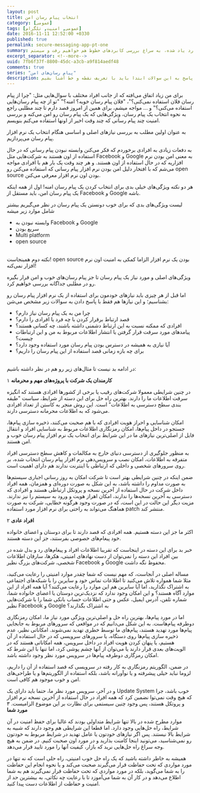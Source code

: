 ```yaml
---
layout: post
title: انتخاب پیام رسان امن
category: [عمومی]
tags: [عمومی, امنیت, تلگرام]
date: 2016-11-11 12:52:00 +0330
published: true
permalink: secure-messaging-app-pt-one
summary: شاید وقتی برای اولین بار به برنامه نویسی بازی‌های کامپیوتری فکر کنیم احتمالا مهم‌ترین سوال برامون اینکه کامپیوتر به چه طریق همه اشیا رو در محل درستشون قرار می‌دهد؟ یا اشیا چگونه توسط کامپیوتر جابجا می‌شن؟ برای پاسخ به این سوالات ابتدا باید به سراغ تعریف نقطه و نحوه قرارگیری اشیا در فضاهای دو بعدی و سه بعدی برویم، دستگاه‌های مختصاتی را بررسی کنیم و سپس به سراغ تعریف خط و بردار بپردازیم. در این پست ضمن بررسی موارد یاد شده، به سراغ بررسی کابردهای خطوط هم خواهیم رفت و سیستم line-line collision detection را هم با هم بررسی خواهیم کرد.
excerpt_separator: <!--more--> 
uuid: 7fb6f37f-8800-45dc-a3cb-a9f814aedf48
comments: true
series: "پیام رسان‌های امن"
description: شاید وقتی برای اولین بار به برنامه نویسی بازی‌های کامپیوتری فکر کنیم احتمالا مهم‌ترین سوال برامون اینکه کامپیوتر به چه طریق همه اشیا رو در محل درستشون قرار می‌دهد؟ یا اشیا چگونه توسط کامپیوتر جابجا می‌شن؟ برای پاسخ به این سوالات ابتدا باید با تعریف نقطه و خط آشنا بشیم.
---
```

برای من زیاد اتفاق می‌افته که از جانب افراد مختلف با سوال‌هایی مثل: &quot;چرا از پیام رسان فلان استفاده نمی‌کنی؟&quot;، &quot;فلان پیام رسان خوبه؟ امنه؟&quot; &quot;تو از چه پیام رسان‌هایی استفاده می‌کنی؟&quot; و ... مواجه میشم، برای همین از امروز قصد دارم تا چند مطلبی راجع به نحوه انتخاب یک پیام رسان، ویژگی‌هایی که یک پیام رسان رو امن می‌کنه و بررسی امنیت چند پیام رسانی که چند وقت اخیر از اونها استفاده می‌کنم بنویسم.

به عنوان اولین مطلب به بررسی نیازهای اصلی و اساسی هنگام انتخاب یک نرم افزار پیام رسان می‌پردازیم.

به دفعات زیادی به افرادی برخوردم که فکر می‌کنن وابسته نبودن پیام رسانی که در حال استفاده از اون هستند به شرکت‌هایی مثل Facebook و Google به معنی امن بودن نرم افزاریه که در حال استفاده از اون هستند. و هر چند وقت یک بار هم با افرادی مواجه می‌شم که با افتخار دلیل امن بودن نرم افزار پیام رسانی که استفاده می‌کنن رو open source بودن اون نرم اقزار معرفی می‌کنن.

هر دو نکته ویژگی‌های خیلی بدی برای انتخاب کردن یک پیام رسان امنه! اول از همه اینکه یک پیام رسان امن، باید مستقل از Facebook و Google باشه.

لیست ویژگی‌های بدی که برای خوب دونستن یک پیام رسان در نظر می‌گیریم بیشتر شامل موارد زیر میشه
<ul class="top-level-list list-style-type-disc">
<li class="sub-level-list-right list-style-type-circle">وابسته نبودن به Facebook و Google</li>
<li class="sub-level-list-right list-style-type-circle">سریع بودن</li>
<li class="sub-level-list-right list-style-type-circle">Multi platform</li>
<li class="sub-level-list-right list-style-type-circle">open source</li>
</ul>
<br>
نکته دوم همینجاست! open source بودن یک نرم افزار الزاما کمکی به امنیت اون نرم افزار نمی‌کنه!

ویژگی‌های اصلی و مورد نیاز یک پیام رسان تا جز پیام رسان‌های خوب و امن قرار بگیره رو در مطلبی جداگانه بررسی خواهیم کرد.

اما قبل از هر چیزی باید نیازهای خودمون برای استفاده از یک نرم افزار پیام رسان رو بشناسیم؛ و این نیازها هم فقط با پاسخ دادن به سوالات زیر مشخص می‌شن:
<ul class="top-level-list list-style-type-disc">
<li class="sub-level-list-right list-style-type-circle">چرا من به یک پیام رسان نیاز دارم؟</li>
<li class="sub-level-list-right list-style-type-circle">قصد ارتباط برقرار کردن با چه فرد یا افرادی را دارم؟</li>
<li class="sub-level-list-right list-style-type-circle">افرادی که ممکنه نسبت به این ارتباط دشمنی داشته باشند، چه کسانی هستند؟</li>
<li class="sub-level-list-right list-style-type-circle">پیامدهای مورد سرقت قرار گرفتن یا انتشار اطلاعات مربوط به من و این ارتباطات چیست؟</li>
<li class="sub-level-list-right list-style-type-circle">آیا نیازی به همیشه در دسترس بودن پیام رسان مورد استفاده وجود دارد؟</li>
<li class="sub-level-list-right list-style-type-circle">برای چه بازه زمانی قصد استفاده از این پیام رسان را داریم؟</li>
</ul>
<br>
در ادامه بد نیست تا مثال‌های زیر رو هم در نظر داشته باشیم:

<span class="number-box">۱</span>
<b>کارمندان یک شرکت با پروژه‌های مهم و محرمانه</b>

در چنین شرایطی معمولا شرکت‌های رقیب یا برخی از کشورها افرادی هستند که انگیزه سرقت اطلاعات ما را دارند. بهترین راه حل برای این دسته از شرایط، سیاست &quot;طیقه بندی سطح دسترسی به اطلاعات&quot; است. این روش منجر به کاستن از تعداد افرادی می‌شود که به اطلاعات محرمانه دسترسی دارند.

امکان شناسایی و احراز هویت افرادی که با هم صحبت می‌کنند، ذخیره سازی پیام‌ها، جستجو در داخل پیام‌ها، امکان رمزنگاری اطلاعات مربوط به شناسایی افراد و انتقال فایل از اصلی‌ترین نیازهای ما در این شرایط برای انتخاب یک نرم افزار پیام رسان خوب و امن هستند.

به منظور جلوگیری از دسترسی دنیای خارج به مکالمات و کاهش سطح دسترسی افراد متفرقه به اطلاعات، امکان نصب و سرویس‌دهی نرم افزار پیام رسان انتخاب شده، بر روی سرورهای شخصی و داخلی که ارتباطی با اینترنت ندارند هم دارای اهمیت است.

ضمن اینکه در چنین شرایطی بهتر است تا شرکت امکان به روز رسانی اجباری سیستم‌ها به صورت مداوم را داشته باشد، به این شکل به صورت دوره‌ای و همزمان، همه افراد داخل شرکت در حال استفاده از آخرین نسخه و پروتکل ارتباطی هستند و افرادی که دسترسی به آخرین نسخه‌ها را ندارند، امکان اهراز هویت و ورود به سیستم را نیز ندارند. مزیت دیگر این حالت در این است، که در صورت وجود هرگونه خطایی، شرکت به صورت هماهنگ می‌تواند به راحتی برای نرم افزار مورد استفاده patch منتشر کند.

<span class="number-box">۲</span>
<b>افراد عادی</b>

اکثر ما جز این دسته هستیم. همه افرادی که قصد دارند تا برای دوستان و اعضای خانواده خود پیغام‌های خصوصی بفرستند، جز این دسته هستند.

خبر بد برای این دسته در اینجاست که تقریبا اطلاعات افراد و پیغام‌های رد و بدل شده در بین افراد این دسته را نمی‌توان از دست نهادهای امنیتی، هکرها، سارقان اطلاعات شخصی، شرکت‌های بزرگ نظیر Facebook و Google محفوظ نگه داشت.

مساله اصلی در آنجاست، که مهم نیست که شما چقدر موارد امنیتی را رعایت می‌کنید، مثلا شما همواره تلاش می‌کنید تا اطلاعات تماس خود و سایرین را با شبکه‌های اجتماعی به اشتراک نگذارید، اما آیا سایرین هم این موارد را رعایت می‌کنند؟ آیا همه افراد از این موارد آگاه هستند؟ و این امکان وجود ندارد که نزدیک‌ترین دوستان یا اعضای خانواده شما، شماره تلفن، آدرس ایمیل، عکس و حتی اطلاعات حساب بانکی شما را با شرکت‌هایی نظیر Facebook و Google به اشتراک بگذارند؟

اما در مورد پیام‌ها، بهترین راه حل و اصلی‌ترین ویژگی مورد نیاز ما، امکان <span class="font-color-white">رمزنگاری دوطرفه</span> پیام‌هاست. به این شکل می‌دانیم که در مواقعی که سرورهای مربوط به جابجایی پیام‌ها مورد تهدید هستند، پیام‌های ما توسط خطری تهدید نمی‌شوند.
امکاناتی نظیر، عدم ذخیره سازی پیام‌ها روی دستگاه، یا سرورهای سرویسی که در حال استفاده از آن هستیم، یا پنهان کردن هویت افراد در داخل سرویس، همه امکاناتی هستند که در الویت‌های بعدی قرار دارند یا می‌توان از آنها چشم پوشی کرد، اما تنها با این شرط که امکان رمزگاری دوطرفه پیام‌ها در سرویس مورد نظر وجود داشته باشد.

در ضمن، الگوریتم رمزنگاری به کار رفته در سرویسی که قصد استفاده از آن را داریم، لزوما نباید خیلی پیشرفته و یا نوآورانه باشد، بلکه استفاده از الگوریتم‌ها و یا طراحی‌های امن و خوب موجود هم کافی است.

و در آخر، سرویس مورد نظر ما، حتما باید دارای یک <span class="font-color-white">Update System</span> خوب باشد، جرا که هیچ وقت نمی‌توا نضمین کرد که همه افراد در حال استفاده از آخرین نسخه نرم افزار و پروتکل هستند، پس وجود چنین سیستمی برای نظارت بر این موضوع الزامیست.
<span class="number-box">۳</span>
<b>مورد شما</b>

موارد مطرح شده در بالا تنها شرایط متداولی بودند که غالبا برای حفظ امنیت در آن شرایط، راه حل‌هایی وجود دارد. اما قطعا این شرایطی هم وجود دارند که شبیه به شرایط بالا نیستند. پس اگر نیازهای خودتون یا عامل تهدید در شرایط مربوط به خودتون رو نمی‌شناسید، می‌تونید اینجا کامنت بذارید و در مورد اون صحبت کنیم. در ضمن به هیچ وجه سراغ راه حل‌هایی نرید که بازار، کیفیت آنها را مورد تایید قرار می‌دهد.

همیشه به خاطر داشته باشید که یک راه حل خوب امنیتی، راه حلی است که نه تنها در مورد مواردی که تحت حفاظت قرار می‌گیرند صحبت می‌کند و یا نحوه انجام این حفاظت را به شما می‌گوید، بلکه در مورد مواردی که تحت حفاظت قرار نمی‌گیرند هم به شما اطلاع می‌دهد و در کار آن به شما می‌آموزد تا با رعایت چه نکاتی، به بیشترین حد از امنیت و حفاظت از اطلاعات دست پیدا کنید.
